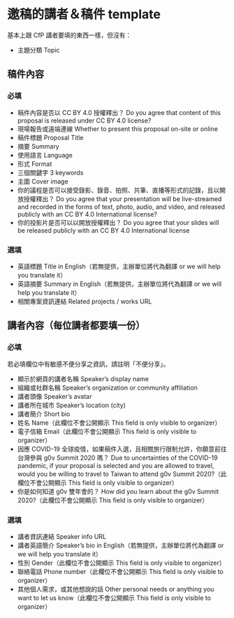 # 邀稿的講者＆稿件 template
基本上跟 CfP 講者要填的東西一樣，但沒有：
- 主題分類 Topic

## 稿件內容
### 必填
- 稿件內容是否以 CC BY 4.0 授權釋出？ Do you agree that content of this proposal is released under CC BY 4.0 license? 
- 現場報告或遠端連線 Whether to present this proposal on-site or online
- 稿件標題 Proposal Title 
- 摘要 Summary 
- 使用語言 Language 
- 形式 Format
- 三個關鍵字 3 keywords 
- 主圖 Cover image 
- 你的議程是否可以接受錄影、錄音、拍照、共筆、直播等形式的記錄，且以開放授權釋出？ Do you agree that your presentation will be live-streamed and recorded in the forms of text, photo, audio, and video, and released publicly with an CC BY 4.0 International license? 
- 你的投影片是否可以以開放授權釋出？ Do you agree that your slides will be released publicly with an CC BY 4.0 International license 
### 選填
- 英語標題 Title in English（若無提供，主辦單位將代為翻譯 or we will help you translate it）
- 英語摘要 Summary in English（若無提供，主辦單位將代為翻譯 or we will help you translate it）
- 相關專案資訊連結 Related projects / works URL 

## 講者內容（每位講者都要填一份）
### 必填
若必填欄位中有敏感不便分享之資訊，請註明「不便分享」。

- 顯示於網頁的講者名稱 Speaker’s display name 
- 組織或社群名稱 Speaker’s organization or community affiliation 
- 講者頭像 Speaker’s avatar
- 講者所在城市 Speaker’s location (city) 
- 講者簡介 Short bio 
- 姓名 Name（此欄位不會公開顯示 This field is only visible to organizer）
- 電子信箱 Email（此欄位不會公開顯示 This field is only visible to organizer）
- 因應 COVID-19 全球疫情，如果稿件入選，且相關旅行限制允許，你願意前往台灣參與 g0v Summit 2020 嗎？ Due to uncertainties of the COVID-19 pandemic, if your proposal is selected and you are allowed to travel, would you be willing to travel to Taiwan to attend g0v Summit 2020?（此欄位不會公開顯示 This field is only visible to organizer）
- 你是如何知道 g0v 雙年會的？ How did you learn about the g0v Summit 2020?（此欄位不會公開顯示 This field is only visible to organizer）
### 選填
- 講者資訊連結 Speaker info URL 
- 講者英語簡介 Speaker’s bio in English（若無提供，主辦單位將代為翻譯 or we will help you translate it）
- 性別 Gender（此欄位不會公開顯示 This field is only visible to organizer）
- 聯絡電話 Phone number（此欄位不會公開顯示 This field is only visible to organizer）
- 其他個人需求，或其他想說的話 Other personal needs or anything you want to let us know（此欄位不會公開顯示 This field is only visible to organizer）

